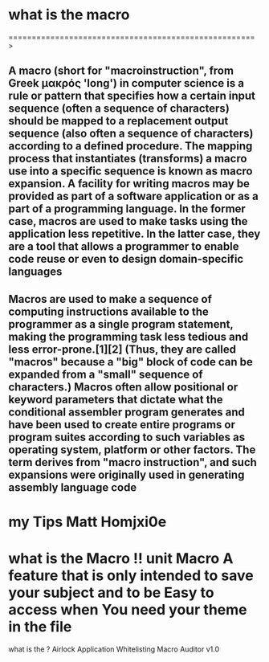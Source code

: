 # what is the macro 
===================================================== >

A macro (short for "macroinstruction", from Greek μακρός 'long') in computer science is a rule or pattern that specifies how a certain input sequence (often a sequence of characters) should be mapped to a replacement output sequence (also often a sequence of characters) according to a defined procedure. The mapping process that instantiates (transforms) a macro use into a specific sequence is known as macro expansion. A facility for writing macros may be provided as part of a software application or as a part of a programming language. In the former case, macros are used to make tasks using the application less repetitive. In the latter case, they are a tool that allows a programmer to enable code reuse or even to design domain-specific languages 
--------------------
Macros are used to make a sequence of computing instructions available to the programmer as a single program statement, making the programming task less tedious and less error-prone.[1][2] (Thus, they are called "macros" because a "big" block of code can be expanded from a "small" sequence of characters.) Macros often allow positional or keyword parameters that dictate what the conditional assembler program generates and have been used to create entire programs or program suites according to such variables as operating system, platform or other factors. The term derives from "macro instruction", and such expansions were originally used in generating assembly language code
--------------------------
# my Tips Matt Homjxi0e 
what is the Macro !!
unit Macro A feature that is only intended to save your subject and to be  Easy to access
when You need your theme in the file 
======================================== 
what is the ? Airlock Application Whitelisting Macro Auditor v1.0
